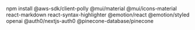 npm install @aws-sdk/client-polly @mui/material @mui/icons-material react-markdown react-syntax-highlighter @emotion/react @emotion/styled openai @auth0/nextjs-auth0 @pinecone-database/pinecone